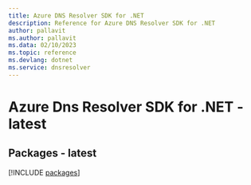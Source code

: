 ```yaml
---
title: Azure DNS Resolver SDK for .NET
description: Reference for Azure DNS Resolver SDK for .NET
author: pallavit
ms.author: pallavit
ms.data: 02/10/2023
ms.topic: reference
ms.devlang: dotnet
ms.service: dnsresolver
---
```

# Azure Dns Resolver SDK for .NET - latest
## Packages - latest
[!INCLUDE [packages](dns-resolver-index.md)]